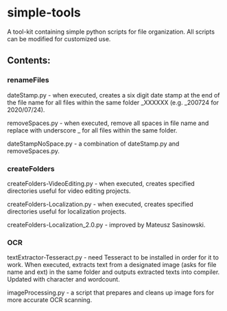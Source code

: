 # simple-tools
A tool-kit containing simple python scripts for file organization. All scripts can be modified for customized use.

## Contents:

### renameFiles

dateStamp.py - when executed, creates a six digit date stamp at the end of the file name for all files within the same folder _XXXXXX (e.g. _200724 for 2020/07/24).

removeSpaces.py - when executed, remove all spaces in file name and replace with underscore _ for all files within the same folder. 

dateStampNoSpace.py - a combination of dateStamp.py and removeSpaces.py.

### createFolders

createFolders-VideoEditing.py - when executed, creates specified directories useful for video editing projects.

createFolders-Localization.py - when executed, creates specified directories useful for localization projects.

createFolders-Localization_2.0.py - improved by Mateusz Sasinowski.

### OCR

textExtractor-Tesseract.py - need Tesseract to be installed in order for it to work. When executed, extracts text from a designated image (asks for file name and ext) in the same folder and outputs extracted texts into compiler. Updated with character and wordcount.

imageProcessing.py - a script that prepares and cleans up image fors for more accurate OCR scanning.